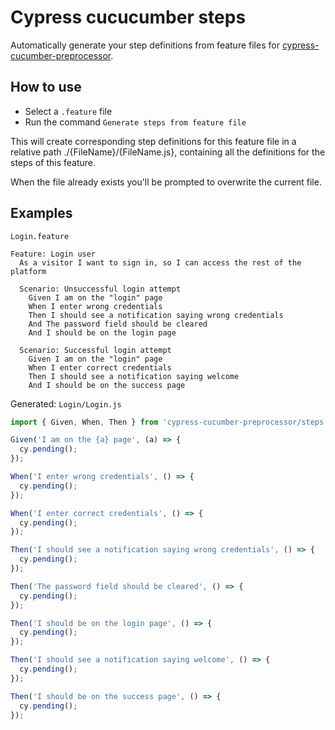 # Cypress cucucumber steps

Automatically generate your step definitions from feature files for [cypress-cucumber-preprocessor](https://github.com/TheBrainFamily/cypress-cucumber-preprocessor).

## How to use

* Select a `.feature` file
* Run the command `Generate steps from feature file`

This will create corresponding step definitions for this feature file in a relative path ./{FileName}/{FileName.js}, containing all the definitions for the steps of this feature.

When the file already exists you'll be prompted to overwrite the current file.

## Examples

`Login.feature`
```
Feature: Login user
  As a visitor I want to sign in, so I can access the rest of the platform

  Scenario: Unsuccessful login attempt
    Given I am on the "login" page
    When I enter wrong credentials
    Then I should see a notification saying wrong credentials
    And The password field should be cleared
    And I should be on the login page

  Scenario: Successful login attempt
    Given I am on the "login" page
    When I enter correct credentials
    Then I should see a notification saying welcome
    And I should be on the success page
```

Generated: `Login/Login.js`
```js
import { Given, When, Then } from 'cypress-cucumber-preprocessor/steps';

Given('I am on the {a} page', (a) => {
  cy.pending();
});

When('I enter wrong credentials', () => {
  cy.pending();
});

When('I enter correct credentials', () => {
  cy.pending();
});

Then('I should see a notification saying wrong credentials', () => {
  cy.pending();
});

Then('The password field should be cleared', () => {
  cy.pending();
});

Then('I should be on the login page', () => {
  cy.pending();
});

Then('I should see a notification saying welcome', () => {
  cy.pending();
});

Then('I should be on the success page', () => {
  cy.pending();
});
```
